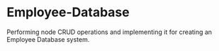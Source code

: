 # Employee-Database
Performing node CRUD operations and implementing it for creating an Employee Database system.
